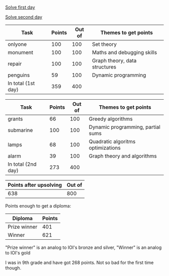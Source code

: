 [Solve first day](https://contest.yandex.ru/roiarchive/contest/1164/enter/)

[Solve second day](https://contest.yandex.ru/roiarchive/contest/1173/enter/)

Task | Points | Out of | Themes to get points
--- | --- | --- | ---
onlyone | 100 | 100 | Set theory
monument | 100 | 100 | Maths and debugging skills
repair | 100 | 100 | Graph theory, data structures
penguins | 59 | 100 | Dynamic programming
In total (1st day) | 359 | 400

Task | Points | Out of | Themes to get points
--- | --- | --- | ---
grants | 66 | 100 | Greedy algorithms
submarine | 100 | 100 | Dynamic programming, partial sums
lamps | 68 | 100 | Quadratic algoritms optimizations
alarm | 39 | 100 | Graph theory and algorithms
In total (2nd day) | 273 | 400

Points after upsolving | Out of
--- | ---
638 | 800

Points enough to get a diploma:

Diploma | Points
--- | ---
Prize winner | 401
Winner | 621

"Prize winner" is an analog to IOI's bronze and silver, "Winner" is an analog to IOI's gold

I was in 9th grade and have got 268 points. Not so bad for the first time though.